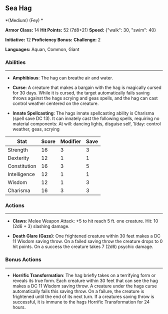 ## Sea Hag
*(Medium) (Fey) *

**Armor Class:** 14
**Hit Points:** 52 (7d8+21)
**Speed:** {"walk": 30, "swim": 40}

**Initiative:** 12
**Proficiency Bonus:**
**Challenge:** 2

**Languages:** Aquan, Common, Giant

### Abilities
 --- 
- **Amphibious**: The hag can breathe air and water.

- **Curse**: A creature that makes a bargain with the hag is magically cursed for 30 days. While it is cursed, the target automatically fails saving throws against the hags scrying and geas spells, and the hag can cast control weather centered on the creature.

- **Innate Spellcasting**: The hags innate spellcasting ability is Charisma (spell save DC 13). It can innately cast the following spells, requiring no material components: At will: dancing lights, disguise self, 1/day: control weather, geas, scrying



| Stat | Score | Modifier | Save |
| ---- | ---- | ---- | ---- |
| Strength | 16 | 3 | 3 |
| Dexterity | 12 | 1 | 1 |
| Constitution | 16 | 3 | 5 |
| Intelligence | 12 | 1 | 1 |
| Wisdom | 12 | 1 | 3 |
| Charisma | 16 | 3 | 3 |

### Actions
 --- 
- **Claws**: Melee Weapon Attack: +5 to hit  reach 5 ft.  one creature. Hit: 10 (2d6 + 3) slashing damage.

- **Death Glare (Gaze)**: One frightened creature within 30 feet makes a DC 11 Wisdom saving throw. On a failed saving throw  the creature drops to 0 hit points. On a success  the creature takes 7 (2d6) psychic damage.

### Bonus Actions
 --- 
- **Horrific Transformation**: The hag briefly takes on a terrifying form or reveals its true form. Each creature within 30 feet that can see the hag makes a DC 11 Wisdom saving throw. A creature under the hags curse automatically fails this saving throw. On a failure, the creature is frightened until the end of its next turn. If a creatures saving throw is successful, it is immune to the hags Horrific Transformation for 24 hours.

